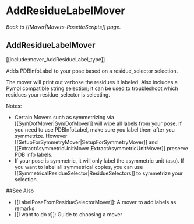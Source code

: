 # AddResidueLabelMover
*Back to [[Mover|Movers-RosettaScripts]] page.*
## AddResidueLabelMover

[[include:mover_AddResidueLabel_type]]

Adds PDBInfoLabel to your pose based on a residue_selector selection.

The mover will print out verbose the residues it labeled. Also includes a Pymol compatible string selection; it can be used to troubleshoot which residues your residue_selector is selecting.

Notes:
* Certain Movers such as symmetrizing via [[SymDofMover|SymDofMover]] will wipe all labels from your pose. If you need to use PDBInfoLabel, make sure you label them after you symmetrize. However [[SetupForSymmetryMover|SetupForSymmetryMover]] and [[ExtractAsymmetricUnitMover|ExtractAsymmetricUnitMover]] preserve PDB info labels.
* If your pose is symmetric, it will only label the asymmetric unit (asu). If you want to label all symmetrical copies, you can use [[SymmetricalResidueSelector|ResidueSelectors]] to symmetrize your selection.


##See Also

* [[LabelPoseFromResidueSelectorMover]]: A mover to add labels as remarks
* [[I want to do x]]: Guide to choosing a mover
